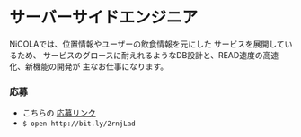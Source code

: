 # サーバーサイドエンジニア
NiCOLAでは、位置情報やユーザーの飲食情報を元にした
サービスを展開しているため、
サービスのグロースに耐えれるようなDB設計と、READ速度の高速化、新機能の開発が
主なお仕事になります。

### 応募
* こちらの [応募リンク](http://bit.ly/2rnjLad)
* ```$ open http://bit.ly/2rnjLad```
